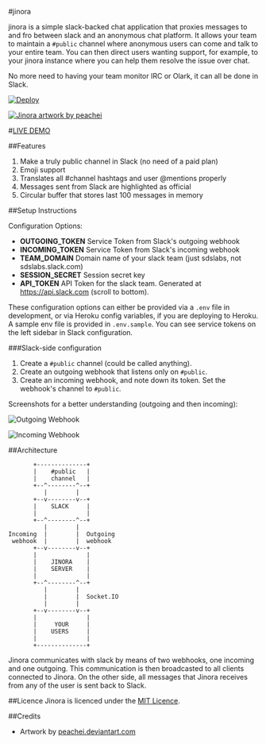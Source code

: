 #jinora

jinora is a simple slack-backed chat application that proxies messages to and fro between slack and an anonymous chat platform. It allows your team to maintain a `#public` channel where anonymous users can come and talk to your entire team. You can then direct users wanting support, for example, to your jinora instance where you can help them resolve the issue over chat. 

No more need to having your team monitor IRC or Olark, it can all be done in Slack.

[![Deploy](https://www.herokucdn.com/deploy/button.png)](https://heroku.com/deploy?template=https://github.com/captn3m0/jinora)

[![Jinora artwork by peachei](http://i.minus.com/ibbQBLP3jpGb8R.jpg)](http://peachei.deviantart.com/art/Older-Jinora-317463839)

#[LIVE DEMO](http://chat.sdslabs.co)

##Features

1. Make a truly public channel in Slack (no need of a paid plan)
2. Emoji support
3. Translates all #channel hashtags and user @mentions properly
4. Messages sent from Slack are highlighted as official
5. Circular buffer that stores last 100 messages in memory

##Setup Instructions

Configuration Options:

- **OUTGOING_TOKEN** Service Token from Slack's outgoing webhook
- **INCOMING_TOKEN** Service Token from Slack's incoming webhook
- **TEAM_DOMAIN** Domain name of your slack team (just sdslabs, not sdslabs.slack.com)
- **SESSION_SECRET** Session secret key
- **API_TOKEN** API Token for the slack team. Generated at <https://api.slack.com> (scroll to bottom).

These configuration options can either be provided via a `.env` file in development, or via Heroku config variables, if you are deploying to Heroku. A sample env file is provided in `.env.sample`. You can see service tokens on the left sidebar in Slack configuration.

###Slack-side configuration
1. Create a `#public` channel (could be called anything).
2. Create an outgoing webhook that listens only on `#public`.
3. Create an incoming webhook, and note down its token. Set the webhook's channel to `#public`.

Screenshots for a better understanding (outgoing and then incoming):

![Outgoing Webhook](https://i.imgur.com/myIfQeQ.png)

![Incoming Webhook](https://i.imgur.com/v2rWjJw.png)

##Architecture

           +--------------+        
           |    #public   |        
           |    channel   |        
           +--^--------^--+        
              |        |           
           +--v--------v--+        
           |    SLACK     |        
           |              |        
           +--^--------^--+        
              |        |           
    Incoming  |        |  Outgoing 
     webhook  |        |  webhook  
           +--v--------v--+        
           |              |        
           |    JINORA    |        
           |    SERVER    |        
           |              |        
           +--^--------^--+        
              |        |           
              |        |  Socket.IO
              |        |           
           +--v--------v--+        
           |              |        
           |     YOUR     |        
           |    USERS     |        
           |              |        
           +--------------+        

Jinora communicates with slack by means of two webhooks, one incoming and one outgoing. This communication is then broadcasted to all clients connected to Jinora. On the other side, all messages that Jinora receives from any of the user is sent back to Slack.

##Licence
Jinora is licenced under the [MIT Licence](http://nemo.mit-license.org/).

##Credits
- Artwork by [peachei.deviantart.com](http://peachei.deviantart.com/art/Older-Jinora-317463839)